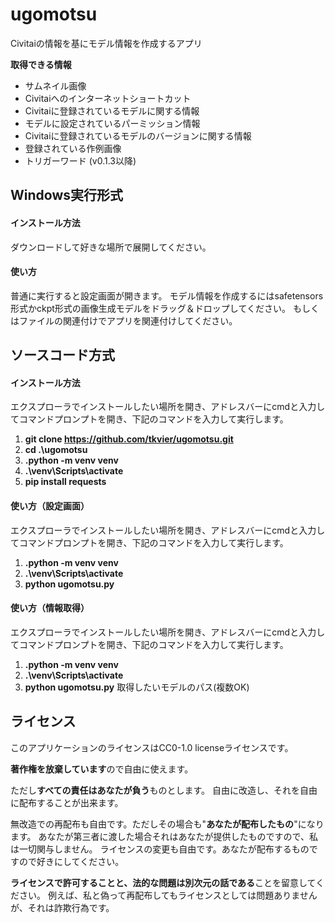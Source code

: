 # ugomotsu

Civitaiの情報を基にモデル情報を作成するアプリ

**取得できる情報**

- サムネイル画像
- Civitaiへのインターネットショートカット
- Civitaiに登録されているモデルに関する情報
- モデルに設定されているパーミッション情報
- Civitaiに登録されているモデルのバージョンに関する情報
- 登録されている作例画像
- トリガーワード (v0.1.3以降)

## Windows実行形式

#### インストール方法

ダウンロードして好きな場所で展開してください。

#### 使い方

普通に実行すると設定画面が開きます。
モデル情報を作成するにはsafetensors形式かckpt形式の画像生成モデルをドラッグ＆ドロップしてください。
もしくはファイルの関連付けでアプリを関連付けしてください。

## ソースコード方式

#### インストール方法

エクスプローラでインストールしたい場所を開き、アドレスバーにcmdと入力してコマンドプロンプトを開き、下記のコマンドを入力して実行します。
1. **git clone https://github.com/tkvier/ugomotsu.git**
2. **cd .\\ugomotsu**
3. **.python -m venv venv**
4. **.\\venv\\Scripts\\activate**
5. **pip install requests**

#### 使い方（設定画面）

エクスプローラでインストールしたい場所を開き、アドレスバーにcmdと入力してコマンドプロンプトを開き、下記のコマンドを入力して実行します。
1. **.python -m venv venv**
2. **.\\venv\\Scripts\\activate**
3. **python ugomotsu.py**

#### 使い方（情報取得）

エクスプローラでインストールしたい場所を開き、アドレスバーにcmdと入力してコマンドプロンプトを開き、下記のコマンドを入力して実行します。
1. **.python -m venv venv**
2. **.\\venv\\Scripts\\activate**
3. **python ugomotsu.py** 取得したいモデルのパス(複数OK)

## ライセンス

このアプリケーションのライセンスはCC0-1.0 licenseライセンスです。

**著作権を放棄しています**ので自由に使えます。

ただし**すべての責任はあなたが負う**ものとします。
自由に改造し、それを自由に配布することが出来ます。

無改造での再配布も自由です。ただしその場合も"**あなたが配布したもの**"になります。
あなたが第三者に渡した場合それはあなたが提供したものですので、私は一切関与しません。
ライセンスの変更も自由です。あなたが配布するものですので好きにしてください。

**ライセンスで許可することと、法的な問題は別次元の話である**ことを留意してください。
例えば、私と偽って再配布してもライセンスとしては問題ありませんが、それは詐欺行為です。 
